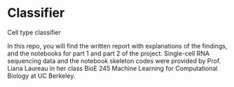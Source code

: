 # Classifier
Cell type classifier

In this repo, you will find the written report with explanations of the findings, and the notebooks for part 1 and part 2 of the project.
Single-cell RNA sequencing data and the notebook skeleton codes were provided by Prof. Liana Laureau in her class BioE 245 Machine Learning for Computational Biology at UC Berkeley. 
